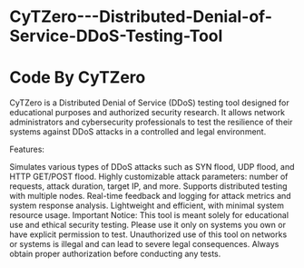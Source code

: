 # CyTZero---Distributed-Denial-of-Service-DDoS-Testing-Tool
# Code By CyTZero 
CyTZero is a Distributed Denial of Service (DDoS) testing tool designed for educational purposes and authorized security research. It allows network administrators and cybersecurity professionals to test the resilience of their systems against DDoS attacks in a controlled and legal environment.

Features:

Simulates various types of DDoS attacks such as SYN flood, UDP flood, and HTTP GET/POST flood.
Highly customizable attack parameters: number of requests, attack duration, target IP, and more.
Supports distributed testing with multiple nodes.
Real-time feedback and logging for attack metrics and system response analysis.
Lightweight and efficient, with minimal system resource usage.
Important Notice: This tool is meant solely for educational use and ethical security testing. Please use it only on systems you own or have explicit permission to test. Unauthorized use of this tool on networks or systems is illegal and can lead to severe legal consequences. Always obtain proper authorization before conducting any tests.



